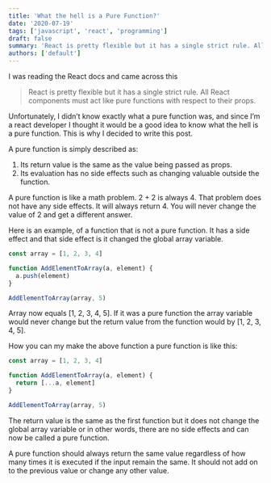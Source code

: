 ```yaml
---
title: 'What the hell is a Pure Function?'
date: '2020-07-19'
tags: ['javascript', 'react', 'programming']
draft: false
summary: 'React is pretty flexible but it has a single strict rule. All React components must act like pure functions with respect to their props.'
authors: ['default']
---
```


I was reading the React docs and came across this

> React is pretty flexible but it has a single strict rule.
> All React components must act like pure functions with respect to their props.

Unfortunately, I didn’t know exactly what a pure function was, and since I’m a react developer I thought it would be a good idea to know what the hell is a pure function. This is why I decided to write this post.

A pure function is simply described as:

1. Its return value is the same as the value being passed as props.
2. Its evaluation has no side effects such as changing valuable outside the function.

A pure function is like a math problem. 2 + 2 is always 4. That problem does not have any side effects. It will always return 4. You will never change the value of 2 and get a different answer.

Here is an example, of a function that is not a pure function. It has a side effect and that side effect is it changed the global array variable.

```js
const array = [1, 2, 3, 4]

function AddElementToArray(a, element) {
  a.push(element)
}

AddElementToArray(array, 5)
```

Array now equals [1, 2, 3, 4, 5]. If it was a pure function the array variable would never change but the return value from the function would by [1, 2, 3, 4, 5].

How you can my make the above function a pure function is like this:

```js
const array = [1, 2, 3, 4]

function AddElementToArray(a, element) {
  return [...a, element]
}

AddElementToArray(array, 5)
```

The return value is the same as the first function but it does not change the global array variable or in other words, there are no side effects and can now be called a pure function.

A pure function should always return the same value regardless of how many times it is executed if the input remain the same. It should not add on to the previous value or change any other value.
